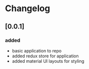 # Changelog

## [0.0.1]
### added
- basic application to repo
- added redux store for application
- added material UI layouts for styling